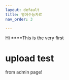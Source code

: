 ```yaml
---
layout: default
title: 영어수능자료
nav_order: 3

---
```


Hi
****This is
the very first

# upload test
from admin page!
